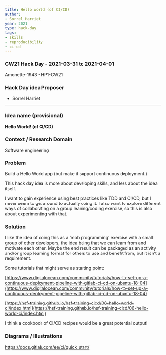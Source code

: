 ```yaml
---
title: Hello world (of CI/CD)
author:
- Sorrel Harriet
year: 2021
type: hack-day
tags:
- skills
- reproducibility
- ci-cd
---
```



### CW21 Hack Day - 2021-03-31 to 2021-04-01

Amonette-1943 - HP1-CW21


### **Hack **D**ay **i**dea Proposer**

* Sorrel Harriet

---

### **Idea name (provisional)**


**Hello World! (of CI/CD)**


### **Context / Research Domain**


Software engineering


### **Problem**


Build a Hello World app (but make it support continuous deployment.)

This hack day idea is more about developing skills, and less about the idea itself. 

I want to gain experience using best practices like TDD and CI/CD, but I never seem to get around to actually doing it. I also want to explore different ways of collaborating on a group leaning/coding exercise, so this is also about experimenting with that.


### **Solution**

I like the idea of doing this as a ‘mob programming’ exercise with a small group of other developers, the idea being that we can learn from and motivate each other. Maybe the end result can be packaged as an activity and/or group learning format for others to use and benefit from, but it isn’t a requirement.

Some tutorials that might serve as starting point:

[https://www.digitalocean.com/community/tutorials/how-to-set-up-a-continuous-deployment-pipeline-with-gitlab-ci-cd-on-ubuntu-18-04](https://www.digitalocean.com/community/tutorials/how-to-set-up-a-continuous-deployment-pipeline-with-gitlab-ci-cd-on-ubuntu-18-04)

[https://hsf-training.github.io/hsf-training-cicd/06-hello-world-ci/index.html](https://hsf-training.github.io/hsf-training-cicd/06-hello-world-ci/index.html)

I think a cookbook of CI/CD recipes would be a great potential output!


### **Diagrams / Illustrations**

https://docs.gitlab.com/ee/ci/quick_start/

